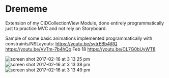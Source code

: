 # Drememe
Extension of my CIDCollectionView Module, done entirely programmatically just to practice MVC and not rely on Storyboard.

Sample of some basic animations implemented programmatically with constraints/NSLayouts:
https://youtu.be/sytrEBb4jRQ
https://youtu.be/VvTm-7b4hQo
Feb 18
https://youtu.be/CL7G0bUyWT8

![screen shot 2017-02-16 at 3 13 25 pm](https://cloud.githubusercontent.com/assets/11773312/23045688/94db8758-f45a-11e6-9891-910f2b58f645.png)
![screen shot 2017-02-16 at 3 13 38 pm](https://cloud.githubusercontent.com/assets/11773312/23045689/94f2f2da-f45a-11e6-9039-48746f6bbf19.png)
![screen shot 2017-02-16 at 3 13 49 pm](https://cloud.githubusercontent.com/assets/11773312/23045690/94f52dde-f45a-11e6-981d-6bf18de87185.png)

